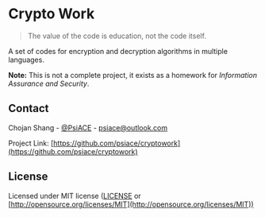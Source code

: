 # Crypto Work

> The value of the code is education, not the code itself.

A set of codes for encryption and decryption algorithms in multiple languages.

**Note:** This is not a complete project, it exists as a homework for *Information Assurance and Security*.

## Contact

Chojan Shang - [@PsiACE](https://github.com/psiace) - <psiace@outlook.com>

Project Link: [https://github.com/psiace/cryptowork](https://github.com/psiace/cryptowork)

## License

Licensed under MIT license ([LICENSE](./LICENSE) or [http://opensource.org/licenses/MIT](http://opensource.org/licenses/MIT))
